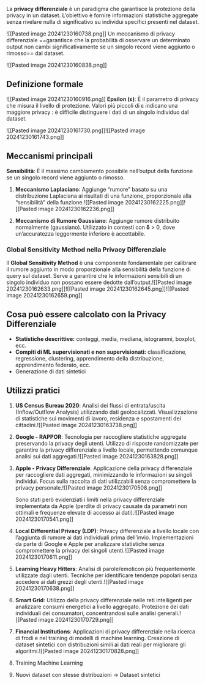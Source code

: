 La **privacy differenziale** è un paradigma che garantisce la protezione della privacy in un dataset. L’obiettivo è fornire informazioni statistiche aggregate senza rivelare nulla di significativo su individui specifici presenti nel dataset.

![[Pasted image 20241230160738.png]]
Un meccanismo di privacy differenziale ==garantisce che la probabilità di osservare un determinato output non cambi significativamente se un singolo record viene aggiunto o rimosso== dal dataset.

![[Pasted image 20241230160838.png]]

## Definizione formale

![[Pasted image 20241230160916.png]]
**Epsilon (ε)**:
	È il parametro di privacy che misura il livello di protezione. Valori più piccoli di ε indicano una maggiore privacy : è difficile distinguere i dati di un singolo individuo dal dataset.

![[Pasted image 20241230161730.png]]![[Pasted image 20241230161743.png]]
## Meccanismi principali

**Sensibilità**: È il massimo cambiamento possibile nell’output della funzione se un singolo record viene aggiunto o rimosso.

1. **Meccanismo Laplaciano**:
	Aggiunge “rumore” basato su una distribuzione Laplaciana ai risultati di una funzione, proporzionale alla “sensibilità” della funzione.![[Pasted image 20241230162225.png]]![[Pasted image 20241230162236.png]]

2. **Meccanismo di Rumore Gaussiano**:
	Aggiunge rumore distribuito normalmente (gaussiano). Utilizzato in contesti con **δ** > 0, dove un’accuratezza leggermente inferiore è accettabile.

### Global Sensitivity Method nella Privacy Differenziale
Il **Global Sensitivity Method** è una componente fondamentale per calibrare il rumore aggiunto in modo proporzionale alla sensibilità della funzione di query sul dataset. 
Serve a garantire che le informazioni sensibili di un singolo individuo non possano essere dedotte dall’output.![[Pasted image 20241230162633.png]]![[Pasted image 20241230162645.png]]![[Pasted image 20241230162659.png]]


## Cosa può essere calcolato con la Privacy Differenziale
- **Statistiche descrittive:** conteggi, media, mediana, istogrammi, boxplot, ecc.
- **Compiti di ML supervisionati e non supervisionati:** classificazione, regressione, clustering, apprendimento della distribuzione, apprendimento federato, ecc.
- Generazione di dati sintetici

## Utilizzi pratici

1. **US Census Bureau 2020**:
	Analisi dei flussi di entrata/uscita (Inflow/Outflow Analysis) utilizzando dati geolocalizzati.
	Visualizzazione di statistiche sui movimenti di lavoro, residenza e spostamenti dei cittadini.![[Pasted image 20241230163738.png]]

2. **Google - RAPPOR**:
	Tecnologia per raccogliere statistiche aggregate preservando la privacy degli utenti.
	Utilizzo di risposte randomizzate per garantire la privacy differenziale a livello locale, permettendo comunque analisi sui dati aggregati.![[Pasted image 20241230163828.png]]

3. **Apple - Privacy Differenziale**:
	Applicazione della privacy differenziale per raccogliere dati aggregati, minimizzando le informazioni su singoli individui.
	Focus sulla raccolta di dati utilizzabili senza compromettere la privacy personale.![[Pasted image 20241230170508.png]]
	
	Sono stati però evidenziati i limiti nella privacy differenziale implementata da Apple (perdite di privacy causate da parametri non ottimali e frequenze elevate di accesso ai dati).![[Pasted image 20241230170541.png]]

5. **Local Differential Privacy (LDP)**:
	Privacy differenziale a livello locale con l’aggiunta di rumore ai dati individuali prima dell’invio.
	Implementazioni da parte di Google e Apple per analizzare statistiche senza compromettere la privacy dei singoli utenti.![[Pasted image 20241230170611.png]]

6. **Learning Heavy Hitters**:
	Analisi di parole/emoticon più frequentemente utilizzate dagli utenti.
	Tecniche per identificare tendenze popolari senza accedere ai dati grezzi degli utenti.![[Pasted image 20241230170638.png]]

7. **Smart Grid**:
	Utilizzo della privacy differenziale nelle reti intelligenti per analizzare consumi energetici a livello aggregato.
	Protezione dei dati individuali dei consumatori, concentrandosi sulle analisi generali.![[Pasted image 20241230170729.png]]

8. **Financial Institutions**:
	Applicazioni di privacy differenziale nella ricerca di frodi e nel training di modelli di machine learning.
	Creazione di dataset sintetici con distribuzioni simili ai dati reali per migliorare gli algoritmi.![[Pasted image 20241230170828.png]]

9. Training Machine Learning
10. Nuovi dataset con stesse distribuzioni -> Dataset sintetici